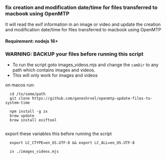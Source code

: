 ### fix creation and modification date/time for files transferred to macbook using OpenMTP
It will read the exif information in an image or video and update the creation and modification date/time for files transferred to macbook using OpenMTP

#### Requirement: nodejs 16+

### WARNING: BACKUP your files before running this script
 - To run the script goto images_videos.mjs and change the `camDir` to any path which contains images and videos.
 - This will only work for images and videos

on macos run:
```shell
  cd /to/some/path
  git clone https://github.com/ganeshrvel/openmtp-update-files-to-system-time
  
  npm install -g zx
  brew update
  brew install exiftool
 
 ```

export these variables this before running the script
```shell
  export LC_CTYPE=en_US.UTF-8 && export LC_ALL=en_US.UTF-8
```

```shell
  zx ./images_videos.mjs
```
